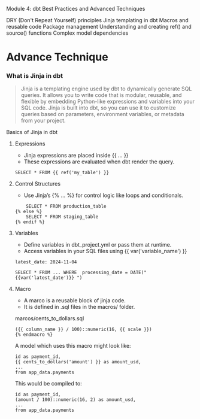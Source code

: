 Module 4: dbt Best Practices and Advanced Techniques

DRY (Don't Repeat Yourself) principles
Jinja templating in dbt
Macros and reusable code
Package management
Understanding and creating ref() and source() functions
Complex model dependencies


# Advance Technique

### What is Jinja in dbt

> Jinja is a templating engine used by dbt to dynamically generate SQL queries. It allows you to write code that is modular, reusable, and flexible by embedding Python-like expressions and variables into your SQL code. Jinja is built into dbt, so you can use it to customize queries based on parameters, environment variables, or metadata from your project.

Basics of Jinja in dbt

1. Expressions

    - Jinja expressions are placed inside {{ ... }}
    - These expressions are evaluated when dbt render the query.

    ```SELECT * FROM {{ ref('my_table') }}```

2. Control Structures

    - Use Jinja’s {% ... %} for control logic like loops and conditionals.

    ```{% if target.name == 'prod' %}
        SELECT * FROM production_table
    {% else %}
        SELECT * FROM staging_table
    {% endif %}
    ```

3. Variables

    - Define variables in dbt_project.yml or pass them at runtime.
    - Access variables in your SQL files using {{ var('variable_name') }}

    ```vars:
    latest_date: 2024-11-04
    ```

    ```SELECT * FROM ... WHERE  processing_date = DATE(" {{var('latest_date')}} ")```

4. Macro

    - A marco is a reusable block of jinja code.
    - It is defined in .sql files in the macros/ folder.

    marcos/cents_to_dollars.sql

    ```{% macro cents_to_dollars(column_name, scale=2) %}
    ({{ column_name }} / 100)::numeric(16, {{ scale }})
    {% endmacro %}
    ```

    A model which uses this macro might look like:

    ```select
    id as payment_id,
    {{ cents_to_dollars('amount') }} as amount_usd,
    ...
    from app_data.payments
    ```

    This would be compiled to:

    ```select
    id as payment_id,
    (amount / 100)::numeric(16, 2) as amount_usd,
    ...
    from app_data.payments
    ```
